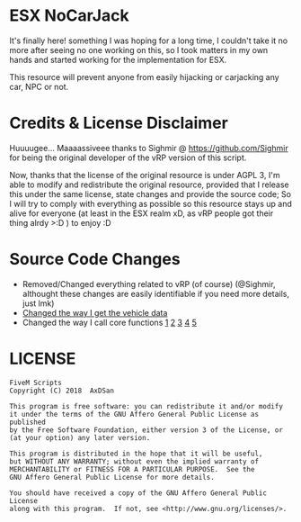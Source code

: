 # ESX NoCarJack
It's finally here! something I was hoping for a long time, I couldn't take it no more after seeing
no one working on this, so I took matters in my own hands and started working for the implementation
for ESX.

This resource will prevent anyone from easily hijacking or carjacking any car, NPC or not.

# Credits & License Disclaimer
Huuuugee... Maaaassiveee thanks to Sighmir @ https://github.com/Sighmir for being the original developer of the vRP version of this script.

Now, thanks that the license of the original resource is under AGPL 3, I'm able to modify and redistribute the original resource, provided that I release this under the same license, state changes and provide the source code; So I will try to comply with everything as possible so this resource stays up and alive for everyone (at least in the ESX realm xD, as vRP people got their thing alrdy >:D ) to enjoy :D

# Source Code Changes
- Removed/Changed everything related to vRP (of course) (@Sighmir, althought these changes are easily identifiable if you need more details, just lmk)
- [Changed the way I get the vehicle data](https://github.com/AxDSan/esx_nocarjack/blob/master/server/nocarjack_sv.lua#L7)
- Changed the way I call core functions [1](https://github.com/AxDSan/esx_nocarjack/blob/86f1e484ecd7e9da36d973bb867a934802f04e52/server/nocarjack_sv.lua#L51) [2](https://github.com/AxDSan/esx_nocarjack/blob/86f1e484ecd7e9da36d973bb867a934802f04e52/server/nocarjack_sv.lua#L38) [3](https://github.com/AxDSan/esx_nocarjack/blob/86f1e484ecd7e9da36d973bb867a934802f04e52/client/nocarjack_cl.lua#L61) [4](https://github.com/AxDSan/esx_nocarjack/blob/86f1e484ecd7e9da36d973bb867a934802f04e52/client/nocarjack_cl.lua#L63) [5](https://github.com/AxDSan/esx_nocarjack/blob/86f1e484ecd7e9da36d973bb867a934802f04e52/client/nocarjack_cl.lua#L71)

# LICENSE
```
FiveM Scripts
Copyright (C) 2018  AxDSan

This program is free software: you can redistribute it and/or modify
it under the terms of the GNU Affero General Public License as published
by the Free Software Foundation, either version 3 of the License, or
(at your option) any later version.

This program is distributed in the hope that it will be useful,
but WITHOUT ANY WARRANTY; without even the implied warranty of
MERCHANTABILITY or FITNESS FOR A PARTICULAR PURPOSE.  See the
GNU Affero General Public License for more details.

You should have received a copy of the GNU Affero General Public License
along with this program.  If not, see <http://www.gnu.org/licenses/>.
```

